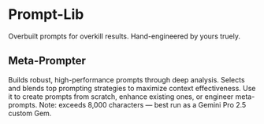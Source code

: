 # Prompt-Lib
 
Overbuilt prompts for overkill results. Hand-engineered by yours truely.

## Meta-Prompter
Builds robust, high-performance prompts through deep analysis. Selects and blends top prompting strategies to maximize context effectiveness. Use it to create prompts from scratch, enhance existing ones, or engineer meta-prompts. Note: exceeds 8,000 characters — best run as a Gemini Pro 2.5 custom Gem.